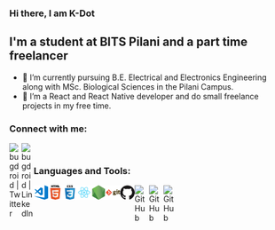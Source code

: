 ### Hi there, I am K-Dot

## I'm a student at BITS Pilani and a part time freelancer 

- 🔭 I’m currently pursuing B.E. Electrical and Electronics Engineering along with MSc. Biological Sciences in the Pilani Campus.
- 🌱 I’m a React and React Native developer and do small freelance projects in my free time.

### Connect with me:

[<img align="left" alt="bugdroid | Twitter" width="22px" src="https://cdn.jsdelivr.net/npm/simple-icons@v3/icons/gmail.svg" />][gmail]
[<img align="left" alt="bugdroid | LinkedIn" width="22px" src="https://cdn.jsdelivr.net/npm/simple-icons@v3/icons/linkedin.svg" />][linkedin]

<br />

### Languages and Tools:

<img align="left" alt="Visual Studio Code" width="26px" src="https://raw.githubusercontent.com/github/explore/80688e429a7d4ef2fca1e82350fe8e3517d3494d/topics/visual-studio-code/visual-studio-code.png" />
<img align="left" alt="HTML5" width="26px" src="https://raw.githubusercontent.com/github/explore/80688e429a7d4ef2fca1e82350fe8e3517d3494d/topics/html/html.png" />
<img align="left" alt="CSS3" width="26px" src="https://raw.githubusercontent.com/github/explore/80688e429a7d4ef2fca1e82350fe8e3517d3494d/topics/css/css.png" />
<img align="left" alt="React" width="26px" src="https://raw.githubusercontent.com/github/explore/80688e429a7d4ef2fca1e82350fe8e3517d3494d/topics/react/react.png" />
<img align="left" alt="Node.js" width="26px" src="https://raw.githubusercontent.com/github/explore/80688e429a7d4ef2fca1e82350fe8e3517d3494d/topics/nodejs/nodejs.png" />
<img align="left" alt="Git" width="26px" src="https://raw.githubusercontent.com/github/explore/80688e429a7d4ef2fca1e82350fe8e3517d3494d/topics/git/git.png" />
<img align="left" alt="GitHub" width="26px" src="https://raw.githubusercontent.com/github/explore/78df643247d429f6cc873026c0622819ad797942/topics/github/github.png" />
<img align="left" alt="GitHub" width="26px" src="https://cdn.jsdelivr.net/npm/simple-icons@v3/icons/java.svg" />
<img align="left" alt="GitHub" width="26px" src="https://cdn.jsdelivr.net/npm/simple-icons@v3/icons/android.svg" />
<img align="left" alt="GitHub" width="26px" src="https://cdn.jsdelivr.net/npm/simple-icons@v3/icons/firebase.svg" />

[linkedin]: linkedin.com/in/karnaveer-s-a38709116
[gmail]:https://mail.google.com/mail/u/0/?view=cm&fs=1&to=karnatheveer@gmail.com&su=SUBJECT&body=BODY&&tf=1
